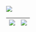 ![](https://visitor-badge.glitch.me/badge?page_id=AngeloBurt.AngeloBurt)

| <img src="https://github-readme-stats.vercel.app/api?username=AngeloBurt&show_icons=true&hide_border=true"/> | <img src="https://github-readme-stats.vercel.app/api/top-langs/?username=AngeloBurt&layout=compact&hide_border=true"/> |
|--|--|
